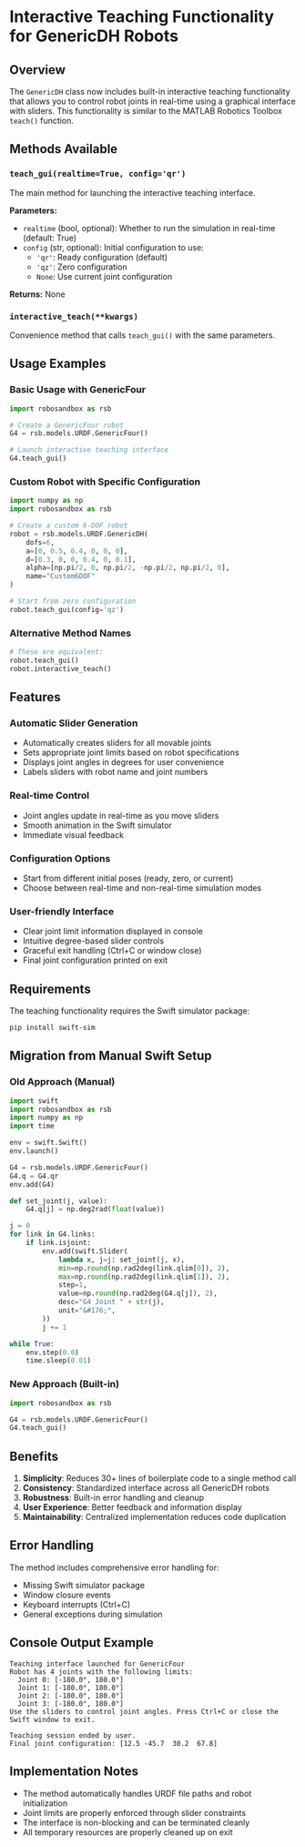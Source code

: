 # Interactive Teaching Functionality for GenericDH Robots

## Overview

The `GenericDH` class now includes built-in interactive teaching functionality that allows you to control robot joints in real-time using a graphical interface with sliders. This functionality is similar to the MATLAB Robotics Toolbox `teach()` function.

## Methods Available

### `teach_gui(realtime=True, config='qr')`

The main method for launching the interactive teaching interface.

**Parameters:**
- `realtime` (bool, optional): Whether to run the simulation in real-time (default: True)
- `config` (str, optional): Initial configuration to use:
  - `'qr'`: Ready configuration (default)
  - `'qz'`: Zero configuration 
  - `None`: Use current joint configuration

**Returns:** None

### `interactive_teach(**kwargs)`

Convenience method that calls `teach_gui()` with the same parameters.

## Usage Examples

### Basic Usage with GenericFour

```python
import robosandbox as rsb

# Create a GenericFour robot
G4 = rsb.models.URDF.GenericFour()

# Launch interactive teaching interface
G4.teach_gui()
```

### Custom Robot with Specific Configuration

```python
import numpy as np
import robosandbox as rsb

# Create a custom 6-DOF robot
robot = rsb.models.URDF.GenericDH(
    dofs=6,
    a=[0, 0.5, 0.4, 0, 0, 0],
    d=[0.3, 0, 0, 0.4, 0, 0.1],
    alpha=[np.pi/2, 0, np.pi/2, -np.pi/2, np.pi/2, 0],
    name="Custom6DOF"
)

# Start from zero configuration
robot.teach_gui(config='qz')
```

### Alternative Method Names

```python
# These are equivalent:
robot.teach_gui()
robot.interactive_teach()
```

## Features

### Automatic Slider Generation
- Automatically creates sliders for all movable joints
- Sets appropriate joint limits based on robot specifications
- Displays joint angles in degrees for user convenience
- Labels sliders with robot name and joint numbers

### Real-time Control
- Joint angles update in real-time as you move sliders
- Smooth animation in the Swift simulator
- Immediate visual feedback

### Configuration Options
- Start from different initial poses (ready, zero, or current)
- Choose between real-time and non-real-time simulation modes

### User-friendly Interface
- Clear joint limit information displayed in console
- Intuitive degree-based slider controls
- Graceful exit handling (Ctrl+C or window close)
- Final joint configuration printed on exit

## Requirements

The teaching functionality requires the Swift simulator package:

```bash
pip install swift-sim
```

## Migration from Manual Swift Setup

### Old Approach (Manual)
```python
import swift
import robosandbox as rsb
import numpy as np
import time

env = swift.Swift()
env.launch()

G4 = rsb.models.URDF.GenericFour()
G4.q = G4.qr
env.add(G4)

def set_joint(j, value):
    G4.q[j] = np.deg2rad(float(value))

j = 0
for link in G4.links:
    if link.isjoint:
        env.add(swift.Slider(
            lambda x, j=j: set_joint(j, x),
            min=np.round(np.rad2deg(link.qlim[0]), 2),
            max=np.round(np.rad2deg(link.qlim[1]), 2),
            step=1,
            value=np.round(np.rad2deg(G4.q[j]), 2),
            desc="G4 Joint " + str(j),
            unit="&#176;",
        ))
        j += 1

while True:
    env.step(0.0)
    time.sleep(0.01)
```

### New Approach (Built-in)
```python
import robosandbox as rsb

G4 = rsb.models.URDF.GenericFour()
G4.teach_gui()
```

## Benefits

1. **Simplicity**: Reduces 30+ lines of boilerplate code to a single method call
2. **Consistency**: Standardized interface across all GenericDH robots
3. **Robustness**: Built-in error handling and cleanup
4. **User Experience**: Better feedback and information display
5. **Maintainability**: Centralized implementation reduces code duplication

## Error Handling

The method includes comprehensive error handling for:
- Missing Swift simulator package
- Window closure events
- Keyboard interrupts (Ctrl+C)
- General exceptions during simulation

## Console Output Example

```
Teaching interface launched for GenericFour
Robot has 4 joints with the following limits:
  Joint 0: [-180.0°, 180.0°]
  Joint 1: [-180.0°, 180.0°]
  Joint 2: [-180.0°, 180.0°]
  Joint 3: [-180.0°, 180.0°]
Use the sliders to control joint angles. Press Ctrl+C or close the Swift window to exit.

Teaching session ended by user.
Final joint configuration: [12.5 -45.7  30.2  67.8]
```

## Implementation Notes

- The method automatically handles URDF file paths and robot initialization
- Joint limits are properly enforced through slider constraints
- The interface is non-blocking and can be terminated cleanly
- All temporary resources are properly cleaned up on exit